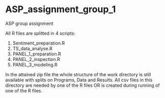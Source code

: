 # ASP_assignment_group_1
ASP group assignment

All R files are splitted in 4 scripts:
1. Sentiment_preparation.R
2. TS_data_analyse.R
3. PANEL_1_preparation.R
4. PANEL_2_inspection.R
5. PANEL_3_modeling.R

In the attained zip file the whole structure of the work directory is still available with splits on Programs, Data and Results.
All csv files in this directory are needed by one of the R files OR is created during running of one of the R files.
